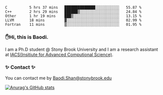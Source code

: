 <!--START_SECTION:waka-->

```text
C          5 hrs 37 mins   ██████████████░░░░░░░░░░░   55.87 %
C++        2 hrs 29 mins   ██████▒░░░░░░░░░░░░░░░░░░   24.84 %
Other      1 hr 19 mins    ███▒░░░░░░░░░░░░░░░░░░░░░   13.15 %
LLVM       18 mins         ▓░░░░░░░░░░░░░░░░░░░░░░░░   02.99 %
Fortran    11 mins         ▒░░░░░░░░░░░░░░░░░░░░░░░░   01.95 %
```

<!--END_SECTION:waka-->

### ✋Hi, this is Baodi. 

I am a Ph.D student @ Stony Brook University and I am a research assistant at [IACS(Insitiute for Advanced Computional Science)](https://iacs.stonybrook.edu/).

### ✨ Contact ✨

You can contact me by [Baodi.Shan@stonybrook.edu](mailto:Baodi.Shan@stonybrook.edu)

[![Anurag's GitHub stats](https://github-readme-stats.vercel.app/api?username=lwshanbd&theme=jolly&show_icons=true&count_private=true&include_all_commits=true)](https://github.com/anuraghazra/github-readme-stats)



<!--
**lwshanbd/lwshanbd** is a ✨ _special_ ✨ repository because its `README.md` (this file) appears on your GitHub profile.

Here are some ideas to get you started:

- 🔭 I’m currently working on ...
- 🌱 I’m currently learning ...
- 👯 I’m looking to collaborate on ...
- 🤔 I’m looking for help with ...
- 💬 Ask me about ...
- 📫 How to reach me: ...
- 😄 Pronouns: ...
- ⚡ Fun fact: ...
-->
